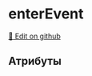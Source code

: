 # enterEvent
[:memo: Edit on github](https://github.com/tihonove/vscode-candy-sugar-extensions/edit/master/server/src/SugarElements/DefaultSugarElementInfos/TourElements/enterEvent.ts)


## Атрибуты

